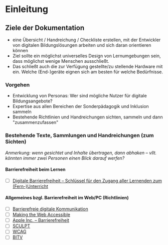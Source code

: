 # Einleitung
## Ziele der Dokumentation

* eine Übersicht / Handreichung / Checkliste erstellen, mit der Entwickler von digitalen Bildungslösungen arbeiten und sich daran orientieren können
* Ziel sollte ein möglichst universelles Design von Lernumgebungen sein, dass möglichst wenige Menschen ausschließt.
* Das schließt auch die zur Verfügung gestellte/zu stellende Hardware mit ein. Welche (End-)geräte eignen sich am besten für welche Bedürfnisse.

### Vorgehen
* Entwicklung von Personas: Wer sind mögliche Nutzer für digitale Bildungsangebote?
* Expertise aus allen Bereichen der Sonderpädagogik und Inklusion sammeln
* Bestehende Richtlinien und Handreichungen sichten, sammeln und dann "zusammenzufassen"

### Bestehende Texte, Sammlungen und Handreichungen (zum Sichten)
*Anmerkung: wenn gesichtet und Inhalte übertragen, dann abhaken – vllt. könnten immer zwei Personen einen Blick darauf werfen?*

#### Barrierefreiheit beim Lernen
- [ ] [Digitale Barrierefreiheit – Schlüssel für den Zugang aller Lernenden zum (Fern-)Unterricht](https://www.eduport.ch/de/stories/digitale-barrierefreiheit-schluessel-fuer-den-zugang-aller-lernenden-zum-fern-unterricht)

#### Allgemeines bzgl. Barrierefreiheit im Web/PC (Richtlinien)
- [ ] [Barrierefreie digitale Kommunikation](https://www.edi.admin.ch/edi/de/home/fachstellen/ebgb/e-accessibility-/communicationnumeriqueaccessible2.html)
- [ ] [Making the Web Accessible](https://www.w3.org/WAI/)
- [ ] [Apple Inc. – Barrierefreiheit](https://www.apple.com/de/accessibility/)
- [ ] [SCULPT](https://abilitynet.org.uk/news-blogs/everyone-can-sculpt-accessibility)
- [ ] [WCAG](https://www.w3.org/TR/WCAG21/)
- [ ] [BITV](https://www.gesetze-im-internet.de/bitv_2_0/BJNR184300011.html)